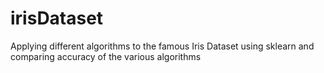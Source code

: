 # irisDataset
Applying different algorithms to the famous Iris Dataset using sklearn and comparing accuracy of the various algorithms
